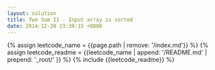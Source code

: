 ```yaml
---
layout: solution
title: Two Sum II - Input array is sorted
date: 2014-12-20 23:39:15 +0800
---
```

{% assign leetcode_name = {{page.path | remove: '/index.md'}}  %}
{% assign leetcode_readme = {{leetcode_name | append: '/README.md' | prepend: '_root/' }}  %}
{% include {{leetcode_readme}} %}
